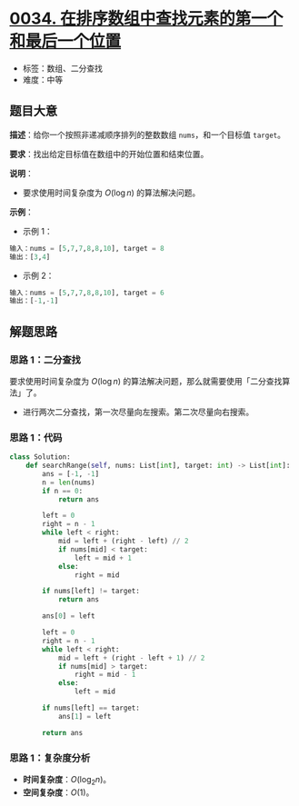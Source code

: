 # [0034. 在排序数组中查找元素的第一个和最后一个位置](https://leetcode.cn/problems/find-first-and-last-position-of-element-in-sorted-array/)

- 标签：数组、二分查找
- 难度：中等

## 题目大意

**描述**：给你一个按照非递减顺序排列的整数数组 `nums`，和一个目标值 `target`。

**要求**：找出给定目标值在数组中的开始位置和结束位置。

**说明**：

- 要求使用时间复杂度为 $O(\log n)$ 的算法解决问题。

**示例**：

- 示例 1：

```python
输入：nums = [5,7,7,8,8,10], target = 8
输出：[3,4]
```

- 示例 2：

```python
输入：nums = [5,7,7,8,8,10], target = 6
输出：[-1,-1]
```

## 解题思路

### 思路 1：二分查找

要求使用时间复杂度为 $O(\log n)$ 的算法解决问题，那么就需要使用「二分查找算法」了。

- 进行两次二分查找，第一次尽量向左搜索。第二次尽量向右搜索。

### 思路 1：代码

```python
class Solution:
    def searchRange(self, nums: List[int], target: int) -> List[int]:
        ans = [-1, -1]
        n = len(nums)
        if n == 0:
            return ans

        left = 0
        right = n - 1
        while left < right:
            mid = left + (right - left) // 2
            if nums[mid] < target:
                left = mid + 1
            else:
                right = mid

        if nums[left] != target:
            return ans

        ans[0] = left

        left = 0
        right = n - 1
        while left < right:
            mid = left + (right - left + 1) // 2
            if nums[mid] > target:
                right = mid - 1
            else:
                left = mid

        if nums[left] == target:
            ans[1] = left

        return ans
```

### 思路 1：复杂度分析

- **时间复杂度**：$O(\log_2 n)$。
- **空间复杂度**：$O(1)$。